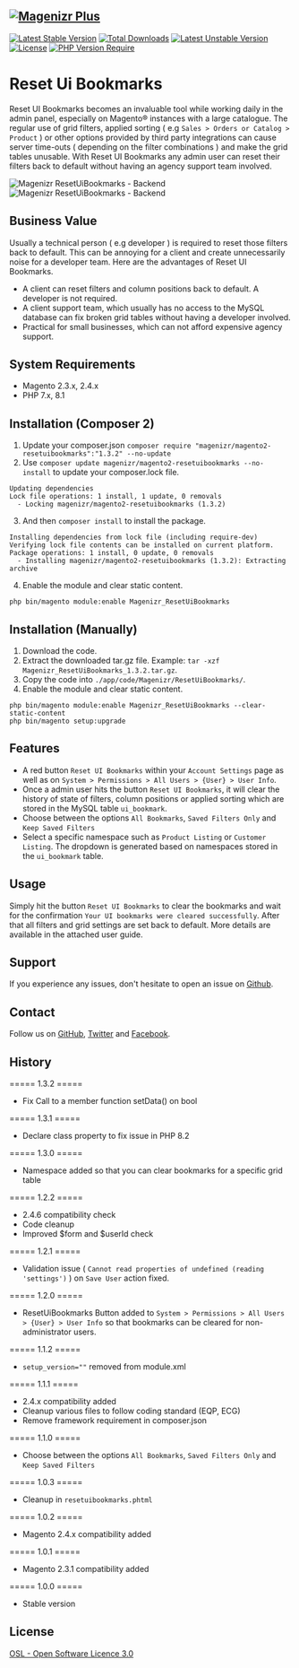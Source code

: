 [![Magenizr Plus](https://images2.imgbox.com/11/6b/yVOOloaA_o.gif)](https://account.magenizr.com)
---
[![Latest Stable Version](https://poser.pugx.org/magenizr/magento2-resetuibookmarks/v)](https://packagist.org/packages/magenizr/magento2-resetuibookmarks) [![Total Downloads](https://poser.pugx.org/magenizr/magento2-resetuibookmarks/downloads)](https://packagist.org/packages/magenizr/magento2-resetuibookmarks) [![Latest Unstable Version](https://poser.pugx.org/magenizr/magento2-resetuibookmarks/v/unstable)](https://packagist.org/packages/magenizr/magento2-resetuibookmarks) [![License](https://poser.pugx.org/magenizr/magento2-resetuibookmarks/license)](https://packagist.org/packages/magenizr/magento2-resetuibookmarks) [![PHP Version Require](https://poser.pugx.org/magenizr/magento2-resetuibookmarks/require/php)](https://packagist.org/packages/magenizr/magento2-resetuibookmarks)

# Reset Ui Bookmarks
Reset UI Bookmarks becomes an invaluable tool while working daily in the admin panel, especially on Magento® instances with a large catalogue. The regular use of grid filters, applied sorting ( e.g `Sales > Orders or Catalog > Product` ) or other options provided by third party integrations can cause server time-outs ( depending on the filter combinations ) and make the grid tables unusable. With Reset UI Bookmarks any admin user can reset their filters back to default without having an agency support team involved.

![Magenizr ResetUiBookmarks - Backend](https://images2.imgbox.com/a0/75/VcpYFnTE_o.png)
![Magenizr ResetUiBookmarks - Backend](https://images2.imgbox.com/95/73/AljWoGJe_o.png)

## Business Value
Usually a technical person ( e.g developer ) is required to reset those filters back to default. This can be annoying for a client and create unnecessarily noise for a developer team. Here are the advantages of Reset UI Bookmarks.

* A client can reset filters and column positions back to default. A developer is not required.
* A client support team, which usually has no access to the MySQL database can fix broken grid tables without having a developer involved.
* Practical for small businesses, which can not afford expensive agency support.

## System Requirements
- Magento 2.3.x, 2.4.x
- PHP 7.x, 8.1

## Installation (Composer 2)

1. Update your composer.json `composer require "magenizr/magento2-resetuibookmarks":"1.3.2" --no-update`
2. Use `composer update magenizr/magento2-resetuibookmarks --no-install` to update your composer.lock file.

```
Updating dependencies
Lock file operations: 1 install, 1 update, 0 removals
  - Locking magenizr/magento2-resetuibookmarks (1.3.2)
```

3. And then `composer install` to install the package.

```
Installing dependencies from lock file (including require-dev)
Verifying lock file contents can be installed on current platform.
Package operations: 1 install, 0 update, 0 removals
  - Installing magenizr/magento2-resetuibookmarks (1.3.2): Extracting archive
```

4. Enable the module and clear static content.

```
php bin/magento module:enable Magenizr_ResetUiBookmarks
```

## Installation (Manually)
1. Download the code.
2. Extract the downloaded tar.gz file. Example: `tar -xzf Magenizr_ResetUiBookmarks_1.3.2.tar.gz`.
3. Copy the code into `./app/code/Magenizr/ResetUiBookmarks/`.
4. Enable the module and clear static content.

```
php bin/magento module:enable Magenizr_ResetUiBookmarks --clear-static-content
php bin/magento setup:upgrade
```

## Features
* A red button `Reset UI Bookmarks` within your `Account Settings` page as well as on `System > Permissions > All Users > {User} > User Info`.
* Once a admin user hits the button `Reset UI Bookmarks`, it will clear the history of state of filters, column positions or applied sorting which are stored in the MySQL table `ui_bookmark`.
* Choose between the options `All Bookmarks`, `Saved Filters Only` and `Keep Saved Filters`
* Select a specific namespace such as `Product Listing` or `Customer Listing`. The dropdown is generated based on namespaces stored in the `ui_bookmark` table.

## Usage
Simply hit the button `Reset UI Bookmarks` to clear the bookmarks and wait for the confirmation `Your UI bookmarks were cleared successfully`. After that all filters and grid settings are set back to default. More details are available in the attached user guide.

## Support
If you experience any issues, don't hesitate to open an issue on [Github](https://github.com/magenizr/Magenizr_Debugger/issues).

## Contact
Follow us on [GitHub](https://github.com/magenizr), [Twitter](https://twitter.com/magenizr) and [Facebook](https://www.facebook.com/magenizr).

## History
===== 1.3.2 =====
* Fix Call to a member function setData() on bool

===== 1.3.1 =====
* Declare class property to fix issue in PHP 8.2

===== 1.3.0 =====
* Namespace added so that you can clear bookmarks for a specific grid table

===== 1.2.2 =====
* 2.4.6 compatibility check
* Code cleanup
* Improved $form and $userId check

===== 1.2.1 =====
* Validation issue ( `Cannot read properties of undefined (reading 'settings')` ) on `Save User` action fixed.

===== 1.2.0 =====
* ResetUiBookmarks Button added to `System > Permissions > All Users > {User} > User Info` so that bookmarks can be cleared for non-administrator users.

===== 1.1.2 =====
* `setup_version=""` removed from module.xml

===== 1.1.1 =====
* 2.4.x compatibility added
* Cleanup various files to follow coding standard (EQP, ECG)
* Remove framework requirement in composer.json

===== 1.1.0 =====
* Choose between the options `All Bookmarks`, `Saved Filters Only` and `Keep Saved Filters`

===== 1.0.3 =====
* Cleanup in `resetuibookmarks.phtml`

===== 1.0.2 =====
* Magento 2.4.x compatibility added

===== 1.0.1 =====
* Magento 2.3.1 compatibility added

===== 1.0.0 =====
* Stable version

## License
[OSL - Open Software Licence 3.0](https://opensource.org/licenses/osl-3.0.php)
